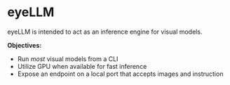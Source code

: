 # eyeLLM

eyeLLM is intended to act as an inference engine for visual models.

**Objectives:**

- Run *most* visual models from a CLI
- Utilize GPU when available for fast inference
- Expose an endpoint on a local port that accepts images and instruction